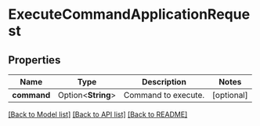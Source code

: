 # ExecuteCommandApplicationRequest

## Properties

Name | Type | Description | Notes
------------ | ------------- | ------------- | -------------
**command** | Option<**String**> | Command to execute. | [optional]

[[Back to Model list]](../README.md#documentation-for-models) [[Back to API list]](../README.md#documentation-for-api-endpoints) [[Back to README]](../README.md)



